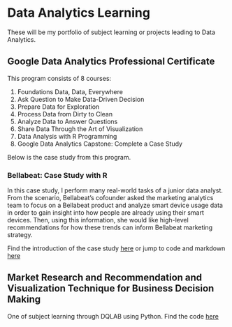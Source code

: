 # Data Analytics Learning
These will be my portfolio of subject learning or projects leading to Data Analytics.<br/>

## Google Data Analytics Professional Certificate

This program consists of 8 courses:
1. Foundations Data, Data, Everywhere
2. Ask Question to Make Data-Driven Decision
3. Prepare Data for Exploration
4. Process Data from Dirty to Clean
5. Analyze Data to Answer Questions
6. Share Data Through the Art of Visualization
7. Data Analysis with R Programming
8. Google Data Analytics Capstone: Complete a Case Study

Below is the case study from this program.

### Bellabeat: Case Study with R

In this case study, I perform many real-world tasks of a junior data analyst. From the scenario, Bellabeat’s cofounder asked the marketing analytics team to focus on a Bellabeat product and analyze smart device usage data in order to gain insight into how people are already using their smart devices. Then, using this information, she would like high-level recommendations for how these trends can inform Bellabeat marketing strategy. 

Find the introduction of the case study [here](https://github.com/jundiya/Portfolio/tree/main/Bellabeat) or jump to code and markdown [here](https://github.com/jundiya/Portfolio/blob/main/Bellabeat/bellabeat-jupyter.ipynb)

## Market Research and Recommendation and Visualization Technique for Business Decision Making

One of subject learning through DQLAB using Python. Find the code [here](https://github.com/jundiya/Portfolio/blob/main/BusinessDecisionResearch/Business%20Decision%20Research%20(Modified%20from%20DQLAB).py)
